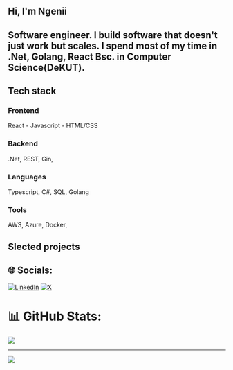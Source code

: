 ## Hi, I'm Ngenii
Software engineer. I build software that doesn't just work but scales. 
I spend most of my time in **.Net, Golang, React**
Bsc. in Computer Science(DeKUT).
---
## Tech stack
### Frontend
React - Javascript - HTML/CSS
### Backend
.Net, REST, Gin,
### Languages
Typescript, C#, SQL, Golang
### Tools
AWS, Azure, Docker, 
## Slected projects

## 🌐 Socials:
[![LinkedIn](https://img.shields.io/badge/LinkedIn-%230077B5.svg?logo=linkedin&logoColor=white)](https://linkedin.com/in/langat-kipngeno-72aa2a176) [![X](https://img.shields.io/badge/X-black.svg?logo=X&logoColor=white)](https://x.com/collylangat) 

# 📊 GitHub Stats:
![](https://github-readme-stats.vercel.app/api/top-langs/?username=collylangat&theme=dark&hide_border=false&include_all_commits=true&count_private=true&layout=compact)

---
[![](https://visitcount.itsvg.in/api?id=collylangat&icon=0&color=0)](https://visitcount.itsvg.in)

<!-- Proudly created with GPRM ( https://gprm.itsvg.in ) -->
<!--
**collylangat/collylangat** is a ✨ _special_ ✨ repository because its `README.md` (this file) appears on your GitHub profile.

Here are some ideas to get you started:

- 🔭 I’m currently working on ...
- 🌱 I’m currently learning ...
- 👯 I’m looking to collaborate on ...
- 🤔 I’m looking for help with ...
- 💬 Ask me about ...
- 📫 How to reach me: ...
- 😄 Pronouns: ...
- ⚡ Fun fact: ...
-->

